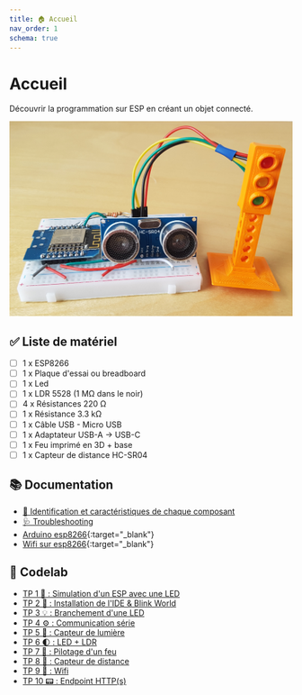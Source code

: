 ```yaml
---
title: 🏠 Accueil
nav_order: 1
schema: true
---
```


# Accueil

Découvrir la programmation sur ESP en créant un objet connecté.

![kit](resources/kit.jpg)

## ✅ Liste de matériel

- [ ] 1 x ESP8266
- [ ] 1 x Plaque d'essai ou breadboard
- [ ] 1 x Led
- [ ] 1 x LDR 5528 (1 MΩ dans le noir)
- [ ] 4 x Résistances 220 Ω
- [ ] 1 x Résistance 3.3 kΩ
- [ ] 1 x Câble USB - Micro USB
- [ ] 1 x Adaptateur USB-A -> USB-C
- [ ] 1 x Feu imprimé en 3D + base
- [ ] 1 x Capteur de distance HC-SR04

## 📚 Documentation

- [🔎 Identification et caractéristiques de chaque composant](composants.md)
- [🩺 Troubleshooting](troubleshooting.md)
- [Arduino esp8266](https://arduino-esp8266.readthedocs.io/en/latest/index.html){:target="_blank"}
- [Wifi sur esp8266](https://siytek.com/wemos-d1-mini-arduino-wifi/){:target="_blank"}

## 📝 Codelab

- [TP 1 👾 : Simulation d'un ESP avec une LED](tp1.md)
- [TP 2 🚀 : Installation de l'IDE & Blink World](tp2.md)
- [TP 3 💡 : Branchement d'une LED](tp3.md)
- [TP 4 ⚙️ : Communication série](tp4.md)
- [TP 5 🔅 : Capteur de lumière](tp5.md)
- [TP 6 🌓 : LED + LDR](tp6.md)
- [TP 7 🚦 : Pilotage d'un feu](tp7.md)
- [TP 8 🦇 : Capteur de distance](tp8.md)
- [TP 9 📡 : Wifi](tp9.md)
- [TP 10 📟 : Endpoint HTTP(s)](tp10.md)
